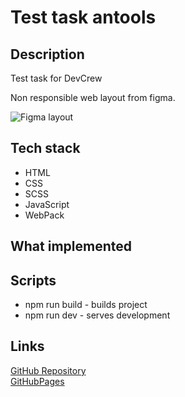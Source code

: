 # Test task antools 

## Description
Test task for DevCrew

Non responsible web layout from figma.

![Figma layout](https://i.ibb.co/pLqXM3S/Screenshot-2022-12-06-at-13-37-21.png)

## Tech stack
* HTML
* CSS 
* SCSS 
* JavaScript
* WebPack

## What implemented


## Scripts

* npm run build - builds project
* npm run dev - serves development 

## Links

[GitHub Repository](https://github.com/Mikeloangel/antools)  
[GitHubPages]()



